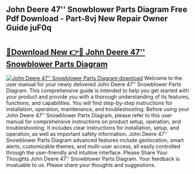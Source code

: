 ## John Deere 47'' Snowblower Parts Diagram Free Pdf Download - Part-8vj New Repair Owner Guide juF0q

# <h2><a href="http://dfigoio.blite.top/?on=John+Deere+47%27%27+Snowblower+Parts+Diagram">🔗Download New 👉🔴 John Deere 47'' Snowblower Parts Diagram</a></h2>

[![John Deere 47'' Snowblower Parts Diagram download](https://i.imgur.com/lujVjoI.png)](http://dfigoio.blite.top/?on=John+Deere+47%27%27+Snowblower+Parts+Diagram)
Welcome to the user manual for your newly delivered John Deere 47'' Snowblower Parts Diagram. This comprehensive guide is intended to help you get started with your product and provide you with a thorough understanding of its features, functions, and capabilities. You will find step-by-step instructions for installation, operation, maintenance, and troubleshooting. Before using your John Deere 47'' Snowblower Parts Diagram, please refer to this user manual for comprehensive instructions on product setup, operation, and troubleshooting. It includes clear instructions for installation, setup, and operation, as well as important safety information. John Deere 47'' Snowblower Parts Diagram advanced features include geolocation, smart alerts, customizable themes, and multi-user access, all easily controlled through the user-friendly and intuitive interface. Please Share Your Thoughts John Deere 47'' Snowblower Parts Diagram. Your feedback is invaluable to us. Please share your thoughts and suggestions.
